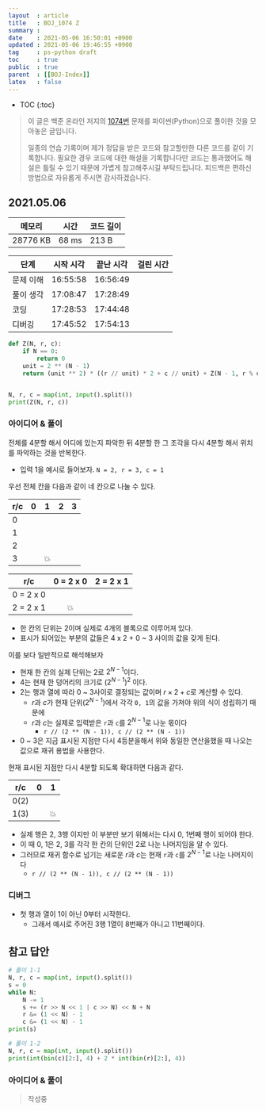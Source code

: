 ```yaml
---
layout  : article
title   : BOJ_1074 Z
summary : 
date    : 2021-05-06 16:50:01 +0900
updated : 2021-05-06 19:46:55 +0900
tag     : ps-python draft
toc     : true
public  : true
parent  : [[BOJ-Index]]
latex   : false
---
```

* TOC
{:toc}

> 이 글은 백준 온라인 저지의 [1074번](https://www.acmicpc.net/problem/1074) 문제를 파이썬(Python)으로 풀이한 것을 모아놓은 글입니다.
>
> 일종의 연습 기록이며 제가 정답을 받은 코드와 참고할만한 다른 코드를 같이 기록합니다. 필요한 경우 코드에 대한 해설을 기록합니다만 코드는 통과했어도 해설은 틀릴 수 있기 때문에 가볍게 참고해주시길 부탁드립니다. 피드백은 편하신 방법으로 자유롭게 주시면 감사하겠습니다.

## 2021.05.06

| 메모리    | 시간  | 코드 길이 |
| --------- | ----- | --------- |
| 28776 KB  | 68 ms | 213 B     |

| 단계      | 시작 시각 | 끝난 시각 | 걸린 시간 |
| --------- | --------- | --------- | --------- |
| 문제 이해 | 16:55:58  | 16:56:49  |           |
| 풀이 생각 | 17:08:47  | 17:28:49  |           |
| 코딩      | 17:28:53  | 17:44:48  |           |
| 디버깅    | 17:45:52  | 17:54:13  |           |

```python
def Z(N, r, c):
    if N == 0:
        return 0
    unit = 2 ** (N - 1)
    return (unit ** 2) * ((r // unit) * 2 + c // unit) + Z(N - 1, r % unit, c % unit)


N, r, c = map(int, input().split())
print(Z(N, r, c))
```

### 아이디어 & 풀이

전체를 4분할 해서 어디에 있는지 파악한 뒤 4분할 한 그 조각을 다시 4분할 해서 위치를 파악하는 것을 반복한다.

* 입력 1을 예시로 들어보자. `N = 2, r = 3, c = 1`

우선 전체 칸을 다음과 같이 네 칸으로 나눌 수 있다.

| r/c | 0   | 1   | 2   | 3   |
| --- | --- | --- | --- | --- |
| 0   |     |     |     |     |
| 1   |     |     |     |     |
| 2   |     |     |     |     |
| 3   |     | 💥  |     |     |

| r/c       | 0 = 2 x 0 | 2 = 2 x 1 |
| :---:     | :---:     | :---:     |
| 0 = 2 x 0 |           |           |
| 2 = 2 x 1 | 💥        |           |

* 한 칸의 단위는 2이며 실제로 4개의 블록으로 이루어져 있다.
* 표시가 되어있는 부분의 값들은 4 x 2 + 0 ~ 3 사이의 값을 갖게 된다.

이를 보다 일반적으로 해석해보자

* 현재 한 칸의 실제 단위는 2로 $2^{N-1}$이다.
* 4는 현재 한 덩어리의 크기로 $(2^{N-1})^2$ 이다.
* 2는 행과 열에 따라 0 ~ 3사이로 결정되는 값이며 $r \times 2 + c$로 계산할 수 있다.
    * $r$과 $c$가 현재 단위($2^{N-1}$)에서 각각 `0, 1`의 값을 가져야 위의 식이 성립하기 때문에
    * $r$과 $c$는 실제로 입력받은 `r`과 `c`를 $2^{N-1}$로 나눈 몫이다
        * `r // (2 ** (N - 1)), c // (2 ** (N - 1))`
* 0 ~ 3은 지금 표시된 지점만 다시 4등분을해서 위와 동일한 연산을했을 때 나오는 값으로 재귀 용법을 사용한다.

현재 표시된 지점만 다시 4분할 되도록 확대하면 다음과 같다.

| r/c  | 0   | 1   |
| ---  | --- | --- |
| 0(2) |     |     |
| 1(3) |     | 💥  |

* 실제 행은 2, 3행 이지만 이 부분만 보기 위해서는 다시 0, 1번째 행이 되어야 한다.
* 이 때 0, 1은 2, 3를 각각 한 칸의 단위인 2로 나눈 나머지임을 알 수 있다.
* 그러므로 재귀 함수로 넘기는 새로운 $r$과 $c$는 현재 `r`과 `c`를 $2^{N-1}$로 나눈 나머지이다
    * `r // (2 ** (N - 1)), c // (2 ** (N - 1))`

### 디버그

* 첫 행과 열이 1이 아닌 0부터 시작한다.
    * 그래서 예시로 주어진 3행 1열이 8번째가 아니고 11번째이다.

## 참고 답안

```python
# 풀이 1-1
N, r, c = map(int, input().split())
s = 0
while N:
    N -= 1
    s += (r >> N << 1 | c >> N) << N + N
    r &= (1 << N) - 1
    c &= (1 << N) - 1
print(s)

# 풀이 1-2
N, r, c = map(int, input().split())
print(int(bin(c)[2:], 4) + 2 * int(bin(r)[2:], 4))
```

### 아이디어 & 풀이

> 작성중
